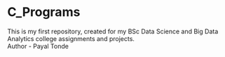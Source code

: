 # C_Programs
This is my first repository, created for my BSc Data Science and Big Data Analytics college assignments and projects.
<br>
Author - Payal Tonde

